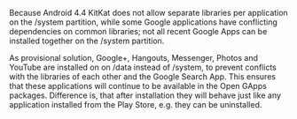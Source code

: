 Because Android 4.4 KitKat does not allow separate libraries per application on the /system partition, while some Google applications have conflicting dependencies on common libraries; not all recent Google Apps can be installed together on the /system partition.

As provisional solution, Google+, Hangouts, Messenger, Photos and YouTube are installed on on /data instead of /system, to prevent conflicts with the libraries of each other and the Google Search App.
This ensures that these applications will continue to be available in the Open GApps packages.
Difference is, that after installation they will behave just like any application installed from the Play Store, e.g. they can be uninstalled.